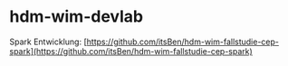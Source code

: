 # hdm-wim-devlab

Spark Entwicklung: [https://github.com/itsBen/hdm-wim-fallstudie-cep-spark](https://github.com/itsBen/hdm-wim-fallstudie-cep-spark)
